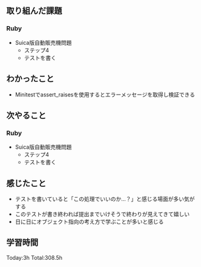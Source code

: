 ## 取り組んだ課題
### Ruby
- Suica版自動販売機問題
  - ステップ4
  - テストを書く
## わかったこと
- Minitestでassert_raisesを使用するとエラーメッセージを取得し検証できる
## 次やること
### Ruby
- Suica版自動販売機問題
  - ステップ4
  - テストを書く
## 感じたこと
- テストを書いていると「この処理でいいのか...？」と感じる場面が多い気がする
- このテストが書き終われば提出までいけそうで終わりが見えてきて嬉しい
- 日に日にオブジェクト指向の考え方で学ぶことが多いと感じる
## 学習時間
Today:3h Total:308.5h